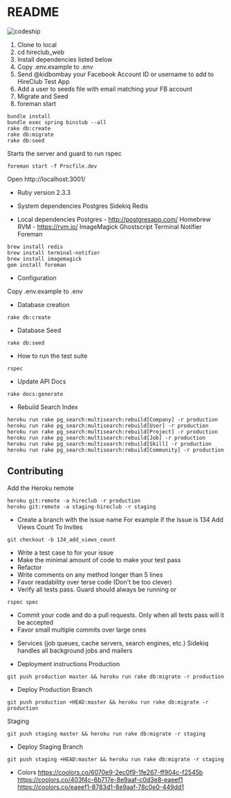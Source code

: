 # README
![codeship](https://codeship.com/projects/9b28edb0-e6b6-0134-2ae0-5e565a429ea0/status?branch=master)

1. Clone to local
2. cd hireclub_web
3. Install dependencies listed below
4. Copy .env.example to .env
5. Send @kidbombay your Facebook Account ID or username to add to HireClub Test App
6. Add a user to seeds file with email matching your FB account
7. Migrate and Seed
8. foreman start

```
bundle install
bundle exec spring binstub --all
rake db:create
rake db:migrate
rake db:seed
```

Starts the server and guard to run rspec
```
foreman start -f Procfile.dev
```
Open http://localhost:3001/

* Ruby version 2.3.3

* System dependencies
Postgres
Sidekiq
Redis

* Local dependencies
Postgres - http://postgresapp.com/
Homebrew
RVM - https://rvm.io/
ImageMagick
Ghostscript
Terminal Notifier
Foreman

```
brew install redis
brew install terminal-notifier
brew install imagemagick
gem install foreman
```


* Configuration

Copy .env.example to .env

* Database creation

```
rake db:create
```

* Database Seed

```
rake db:seed
```

* How to run the test suite

```
rspec
```

* Update API Docs
```
rake docs:generate
```

* Rebuild Search Index
```
heroku run rake pg_search:multisearch:rebuild[Company] -r production
heroku run rake pg_search:multisearch:rebuild[User] -r production
heroku run rake pg_search:multisearch:rebuild[Project] -r production
heroku run rake pg_search:multisearch:rebuild[Job] -r production
heroku run rake pg_search:multisearch:rebuild[Skill] -r production
heroku run rake pg_search:multisearch:rebuild[Community] -r production
```

Contributing
------------

Add the Heroku remote
```
heroku git:remote -a hireclub -r production
heroku git:remote -a staging-hireclub -r staging
```


-   Create a branch with the issue name
For example if the Issue is 134 Add Views Count To Invites

```
git checkout -b 134_add_views_count
```

-   Write a test case to for your issue
-   Make the minimal amount of code to make your test pass
-   Refactor
-   Write comments on any method longer than 5 lines
-   Favor readability over terse code (Don't be too clever)
-   Verify all tests pass. Guard should always be running or
```
rspec spec
```

-   Commit your code and do a pull requests. Only when all tests pass will it be accepted
-   Favor small multiple commits over large ones

* Services (job queues, cache servers, search engines, etc.)
Sidekiq handles all background jobs and mailers


* Deployment instructions
Production
```
git push production master && heroku run rake db:migrate -r production
```

* Deploy Production Branch
```
git push production +HEAD:master && heroku run rake db:migrate -r production
```


Staging
```
git push staging master && heroku run rake db:migrate -r staging
```

* Deploy Staging Branch
```
git push staging +HEAD:master && heroku run rake db:migrate -r staging
```


* Colors
https://coolors.co/6070e9-2ec0f9-1fe267-ff904c-f2545b
https://coolors.co/403f4c-6b717e-8e9aaf-c0d3e8-eaeef1
https://coolors.co/eaeef1-8783d1-8e9aaf-78c0e0-449dd1